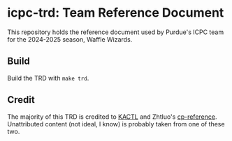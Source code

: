 # icpc-trd: Team Reference Document

This repository holds the reference document used by Purdue's ICPC team for the 2024-2025 season, Waffle Wizards.

## Build

Build the TRD with `make trd`.

## Credit

The majority of this TRD is credited to [KACTL](https://github.com/kth-competitive-programming/kactl) and Zhtluo's [cp-reference](https://github.com/zhtluo/cp-reference). Unattributed content (not ideal, I know) is probably taken from one of these two.
